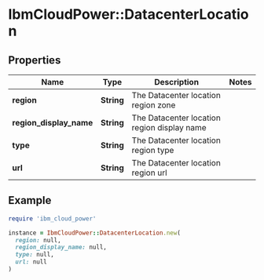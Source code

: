 # IbmCloudPower::DatacenterLocation

## Properties

| Name | Type | Description | Notes |
| ---- | ---- | ----------- | ----- |
| **region** | **String** | The Datacenter location region zone |  |
| **region_display_name** | **String** | The Datacenter location region display name |  |
| **type** | **String** | The Datacenter location region type |  |
| **url** | **String** | The Datacenter location region url |  |

## Example

```ruby
require 'ibm_cloud_power'

instance = IbmCloudPower::DatacenterLocation.new(
  region: null,
  region_display_name: null,
  type: null,
  url: null
)
```

